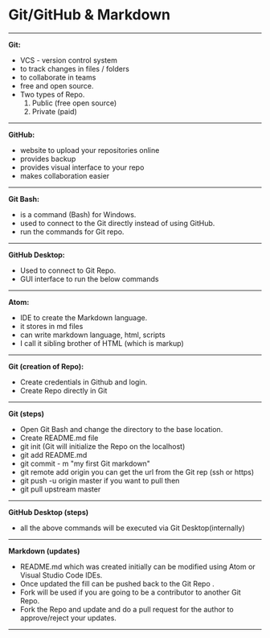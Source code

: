 # Git/GitHub & Markdown
---
**Git:**
   - VCS - version control system
   - to track changes in files / folders
   - to collaborate in teams
   - free and open source.
   - Two types of Repo.<BR>
     1) Public (free open source)<BR>
     2) Private (paid)
---
**GitHub:**
  - website to upload your repositories online
  - provides backup
  - provides visual interface to your repo
  - makes collaboration easier
---
**Git Bash:**

  - is a command (Bash) for Windows.
  - used to connect to the Git directly instead of using GitHub.
  - run the commands for Git repo.
---
**GitHub Desktop:**
  - Used to connect to Git Repo.
  - GUI interface to run the below commands
---
**Atom:**
 - IDE to create the Markdown language.
 - it stores in md files
 - can write markdown language, html, scripts
 - I call it sibling brother of HTML (which is markup)
---
**Git (creation of Repo):**
 - Create credentials in Github and login.
 - Create Repo directly in Git
---
**Git (steps)**
 - Open Git Bash and change the directory to the base location.
 - Create README.md file
 - git init (Git will initialize the Repo on the localhost)
 - git add README.md
 - git commit - m "my first Git markdown"
 - git remote add origin <fqdn> you can get the url from the Git rep (ssh or https)
 - git push -u origin master
 if you want to pull then
 - git pull upstream master
 ---
**GitHub Desktop (steps)**
 - all the above commands will be executed via Git Desktop(internally)
  ---
**Markdown (updates)**
  - README.md which was created initially can be modified using Atom or Visual Studio Code IDEs.
  - Once updated the fill can be pushed back to the Git Repo .
  - Fork will be used if you are going to be a contributor to another Git Repo.
  - Fork the Repo and update and do a pull request for the author to approve/reject your updates.
  ---
